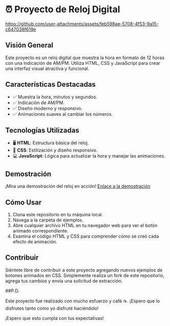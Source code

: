 # ⏰ Proyecto de Reloj Digital

https://github.com/user-attachments/assets/feb598ae-5708-4f53-9a15-c647038f619e

## Visión General

Este proyecto es un reloj digital que muestra la hora en formato de 12 horas con una indicación de AM/PM. Utiliza HTML, CSS y JavaScript para crear una interfaz visual atractiva y funcional.

## Características Destacadas
- ✅ Muestra la hora, minutos y segundos.
- ✅ Indicación de AM/PM.
- ✅ Diseño moderno y responsivo.
- ✅ Animaciones suaves al cambiar los números.

## Tecnologías Utilizadas
- 🖥️ **HTML**: Estructura básica del reloj.
- 🎨 **CSS**: Estilización y diseño responsivo.
- 💻 **JavaScript**: Lógica para actualizar la hora y manejar las animaciones.

## Demostración
¡Mira una demostración del reloj en acción! [Enlace a la demostración](https://josecondori-ai.github.io/reloj_digital/)

## Cómo Usar

1. Clona este repositorio en tu máquina local.
2. Navega a la carpeta de ejemplos.
3. Abre cualquier archivo HTML en tu navegador web para ver el botón animado correspondiente.
4. Examina el código HTML y CSS para comprender cómo se creó cada efecto de animación.

## Contribuir

Siéntete libre de contribuir a este proyecto agregando nuevos ejemplos de botones animados en CSS. Simplemente realiza un fork de este repositorio, agrega tus cambios y envía una solicitud de extracción.


##P.D.

Este proyecto fue realizado con mucho esfuerzo y café ☕. ¡Espero que lo disfrutes tanto como yo disfruté haciéndolo!

¡Espero que esto cumpla con tus expectativas!
